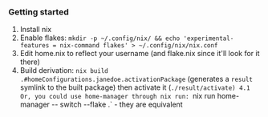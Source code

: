 ### Getting started

1. Install nix
2. Enable flakes: `mkdir -p ~/.config/nix/ && echo 'experimental-features = nix-command flakes' > ~/.config/nix/nix.conf`
3. Edit home.nix to reflect your username (and flake.nix since it'll look for it there)
4. Build derivation: `nix build .#homeConfigurations.janedoe.activationPackage`  (generates a `result` symlink to the built package) then activate it (`./result/activate)
4.1 Or, you could use home-manager through nix run: `nix run home-manager -- switch --flake .` - they are equivalent
